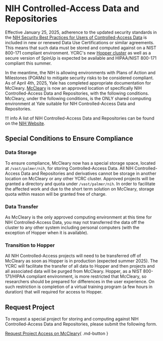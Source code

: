 # NIH Controlled-Access Data and Repositories

Effective January 25, 2025, adherence to the updated security standards in the [NIH Security Best Practices for Users of Controlled-Access Data](https://sharing.nih.gov/sites/default/files/flmngr/NIH-Security-BPs-for-Users-of-Controlled-Access-Data.pdf) is included in new or renewed Data Use Certifications or similar agreements.
This means that such data must be stored and computed against on a NIST 800-171 compliant environment.
YCRC's new [Hopper cluster](/clusters/hopper) as well as a secure version of SpinUp is expected be available and HIPAA/NIST 800-171 compliant this summer. 

In the meantime, the NIH is allowing environments with Plans of Action and Milestones (POAMs) to mitigate security risks to be considered compliant.
As of April 4th, 2025, Yale has completed appropriate documentation for McCleary.
[McCleary](/clusters/mccleary) is now an approved location of specifically NIH Controlled-Access Data and Repositories, with the following conditions.
McCleary, under the following conditions, is the ONLY shared computing environment at Yale suitable for NIH Controlled-Access Data and Repositories.

!!! info
	A list of NIH Controlled-Access Data and Repositories can be found on the [NIH Website](https://sharing.nih.gov/accessing-data/NIH-security-best-practices).


## Special Conditions to Ensure Compliance

### Data Storage

To ensure compliance, McCleary now has a special storage space, located at `/vast/palmer/nih`, for storing Controlled-Access Data.
All NIH Controlled-Access Data and Repositories and derivatives cannot be storage in another location on McCleary or any other YCRC cluster.
Approved projects will be granted a directory and quota under `/vast/palmer/nih`. In order to facilitate the affected work and due to the short term solution on McCleary, storage quota within reason will be granted free of charge.

### Data Transfer

As McCleary is the only approved computing environment at this time for NIH Controlled-Access Data, you may not transferred the data off the cluster to any other system including personal computers (with the exception of Hopper when it is available).


### Transition to Hopper

All NIH Controlled-Access projects will need to be transferred off of McCleary as soon as Hopper is in production (expected summer 2025).
The YCRC will facilitate the transfer of all data to Hopper and then projects and all associated data will be purged from McCleary.
Hopper, as a NIST 800-171/HIPAA compliant environment, is more restricted that McCleary, so researchers should be prepared for differences in the user experience.
On such restriction is completion of a virtual training program (a few hours in duration) that will required for access to Hopper.


## Request Project

To request a special project for storing and computing against NIH Controlled-Access Data and Repositories, please submit the following form.

[Request Project Access on McCleary](https://forms.gle/42Uc4YwRPNwHKq8Y8){ .md-button }